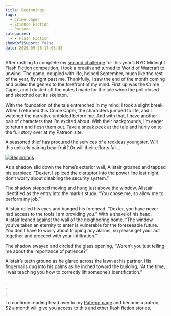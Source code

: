 ```yaml
---
title: Beginnings
tags:
  - Crime Caper
  - Science Fiction
  - Patreon
categories:
  - - Flash Fiction
showKofiSuport: false
date: 2020-09-28 17:03:33
---
```


After rushing to complete my [second challenge](/archives/2020/09/03/questions) for this year’s NYC Midnight [Flash Fiction competition](http://www.nycmidnight.com/competitions/ffc/challenge.htm), I took a breath and turned to World of Warcraft to unwind. The game, coupled with life, helped September, much like the rest of the year, fly right past me. Thankfully, I saw the end of the month coming and pulled the genres to the forefront of my mind. First up was the Crime Caper, and I dusted off the notes I made for the tale when the poll closed and sketched out its skeleton.<!-- more -->

With the foundation of the tale entrenched in my mind, I took a slight break. When I returned this Crime Caper, the characters jumped to life, and I watched the narrative unfolded before me. And with that, I have another pair of characters that I’m excited about. With their backgrounds, I’m eager to return and flesh them out. Take a sneak peek at the tale and hurry on to the full story over at my Patreon site.

A seasoned thief has procured the services of a reckless youngster. Will this unlikely pairing bear fruit? Or will their efforts fail...


<div class="center">

[![Beginnings](/images/patreon-flash-fiction/2020/beginnings.png "Beginnings")](https://www.patreon.com/posts/42094839)

</div>

As a shadow slid down the home’s exterior wall, Alistair groaned and tapped his earpiece. “Dexter, I spliced the disruptor into the power line last night, don’t worry about disabling the security system.”

The shadow stopped moving and hung just above the window, Alistair identified as the entry into the mark’s study. “You chose me, so allow me to perform my job.”

Alistair rolled his eyes and banged his forehead, “Dexter, you have never had access to the tools I am providing you.” With a shake of his head, Alistair leaned against the wall of the neighboring home. “The window you’ve taken an eternity to enter is vulnerable for the foreseeable future. You don’t have to worry about tripping any alarms, so please get your act together and proceed with your infiltration.”

The shadow swayed and circled the glass opening, “Weren’t you just telling me about the importance of patience?”

Alistair’s teeth ground as he glared across the lawn at his partner. His fingernails dug into his palms as he inched toward the building, “At the time, I was teaching you how to correctly lift someone’s identification.”

<div class="center story-ellipses">

.</br>
.</br>
.</br>

</div>

<div>

To continue reading head over to my [Patreon page](https://www.patreon.com/posts/42094839) and become a patron, $2 a month will give you access to this and other flash fiction stories.

</div>